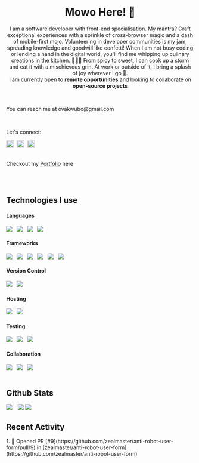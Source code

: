 <!-- About -->
<h1 align="center">Mowo Here! 👋 </h1>
<p align="center"> I am a software developer with front-end specialisation. My mantra? Craft exceptional experiences with a sprinkle of cross-browser magic and a dash of mobile-first mojo. Volunteering in developer communities is my jam, spreading knowledge and goodwill like confetti! When I am not busy coding or lending a hand in the digital world, you'll find me whipping up culinary creations in the kitchen. 🍳👨‍🍳 From spicy to sweet, I can cook up a storm and eat it with a mischievous grin. At work or outside of it, I bring a splash of joy wherever I go 🤭.  </br>
I am currently open to <strong>remote opportunities</strong> and looking to collaborate on <strong>open-source projects</strong> </p>
</br>

<p>You can reach me at ovakwubo@gmail.com</p>

</br>

<!-- Socials -->
<p>Let's connect:&nbsp;</p>
<a href="https://twitter.com/iammowo" target="_blank"><img height="20" width="20" src="https://cdn.simpleicons.org/x/000000/ffffff" /></a>&nbsp;
<a href="https://www.linkedin.com/in/victoria-akwubo-59b009153/" target="_blank"><img height="20" width="20" src="https://cdn.simpleicons.org/linkedin" /></a>&nbsp;
<a href="https://www.instagram.com/iammowo_/?hl=en" target="_blank"><img height="20" width="20" src="https://cdn.simpleicons.org/instagram" /></a>&nbsp;

</br>
</br>

<!-- Portfolio --->
<p>Checkout my <a href="https://mowo.vercel.app" target="_blank">Portfolio</a> here</p>

</br>

<!-- Status -->
<!-- <div>
    <h2>Little more info</h2>
    👩🏾 Pronouns:                    <strong>She/Her</strong></br>
    🛠️ Working on:                  <strong>Iungogram - a video chat mobile application</strong></br>
    🧠 Learning:                    <strong>Backend development and Blockchain development</strong></br>
    👯 Looking to collaborate on:   <strong>Open-source projects</strong></br>
    🤔 Open to:                     <strong>Remote opportunities</strong></br>
    💬 Ask me about:                <strong>Web and Mobile application development</strong></br>
    📧 How to reach me:             <strong>ovakwubo@gmail.com</strong></br>
    ⚡ Fun fact:                     <strong>I am a foodie</strong>
</div>-->

</br>

<!-- Skills -->
<div>
  <h2>Technologies I use</h2>
  <h4>Languages</h4>
  <img src="https://img.shields.io/badge/html5-%23E34F26.svg?style=for-the-badge&logo=html5&logoColor=white" /> &nbsp;
  <img src="https://img.shields.io/badge/css3-%231572B6.svg?style=for-the-badge&logo=css3&logoColor=white" /> &nbsp;
  <img src="https://img.shields.io/badge/typescript-%23007ACC.svg?style=for-the-badge&logo=typescript&logoColor=white" /> &nbsp;
  <img src="https://img.shields.io/badge/javascript-%23323330.svg?style=for-the-badge&logo=javascript&logoColor=%23F7DF1E" /> &nbsp;</br>
  
  <h4>Frameworks</h4>
  <img src="https://img.shields.io/badge/tailwindcss-%2338B2AC.svg?style=for-the-badge&logo=tailwind-css&logoColor=white" /> &nbsp;
  <img src="https://img.shields.io/badge/MUI-%230081CB.svg?style=for-the-badge&logo=mui&logoColor=white" /> &nbsp;
  <img src="https://img.shields.io/badge/react-%2320232a.svg?style=for-the-badge&logo=react&logoColor=%2361DAFB" /> &nbsp;
  <img src="https://img.shields.io/badge/react_native-%2320232a.svg?style=for-the-badge&logo=react&logoColor=%2361DAFB" /> &nbsp;
  <img src="https://img.shields.io/badge/expo-1C1E24?style=for-the-badge&logo=expo&logoColor=#D04A37" /> &nbsp;
  <img src="https://img.shields.io/badge/Next-black?style=for-the-badge&logo=next.js&logoColor=white" /> &nbsp;</br>

  <h4>Version Control</h4>
  <img src="https://img.shields.io/badge/git-%23F05033.svg?style=for-the-badge&logo=git&logoColor=white" /> &nbsp;
  <img src="https://img.shields.io/badge/gitlab-%23181717.svg?style=for-the-badge&logo=gitlab&logoColor=white" /> &nbsp;</br>
  
  <h4>Hosting</h4>
  <img src="https://img.shields.io/badge/netlify-%23000000.svg?style=for-the-badge&logo=netlify&logoColor=#00C7B7" /> &nbsp;
  <img src="https://img.shields.io/badge/vercel-%23000000.svg?style=for-the-badge&logo=vercel&logoColor=white" /> &nbsp;</br>

  <h4>Testing</h4>
  <img src="https://img.shields.io/badge/-jest-%23C21325?style=for-the-badge&logo=jest&logoColor=white" /> &nbsp;
  <img src="https://img.shields.io/badge/SonarQube-black?style=for-the-badge&logo=sonarqube&logoColor=4E9BCD" /> &nbsp;
  <img src="https://img.shields.io/badge/-TestingLibrary-%23E33332?style=for-the-badge&logo=testing-library&logoColor=white" /> &nbsp; </br>

  <h4>Collaboration</h4>
  <img src="https://img.shields.io/badge/Slack-4A154B?style=for-the-badge&logo=slack&logoColor=white" /> &nbsp;
  <img src="https://img.shields.io/badge/Notion-%23000000.svg?style=for-the-badge&logo=notion&logoColor=white" /> &nbsp;
  <img src="https://img.shields.io/badge/Trello-%23026AA7.svg?style=for-the-badge&logo=Trello&logoColor=white" /> &nbsp; </br>
</div>

</br>

<!-- Github Stats -->
<h2>Github Stats</h2>
<img align="left" src="https://github-readme-stats-ejw8-mowos-projects.vercel.app/api?username=mo-wo&show_icons=true&theme=radical&hide_border=true&bg_color=00000000&locale=en&count-private=true&rank_icon=github" />&nbsp;&nbsp;
<img src="https://github-readme-stats-ejw8-mowos-projects.vercel.app/api/top-langs?username=mo-wo&show_icons=true&locale=en&layout=compact&theme=radical&hide_border=true&bg_color=00000000" />
<img src="https://github-readme-streak-stats.herokuapp.com/?user=mo-wo&theme=radical&hide_border=true&background=00000000"/>

<!-- Recent Activities -->
<h2>Recent Activity</h2>
<!--START_SECTION:activity-->
1. 💪 Opened PR [#9](https://github.com/zealmaster/anti-robot-user-form/pull/9) in [zealmaster/anti-robot-user-form](https://github.com/zealmaster/anti-robot-user-form)
<!--END_SECTION:activity-->
